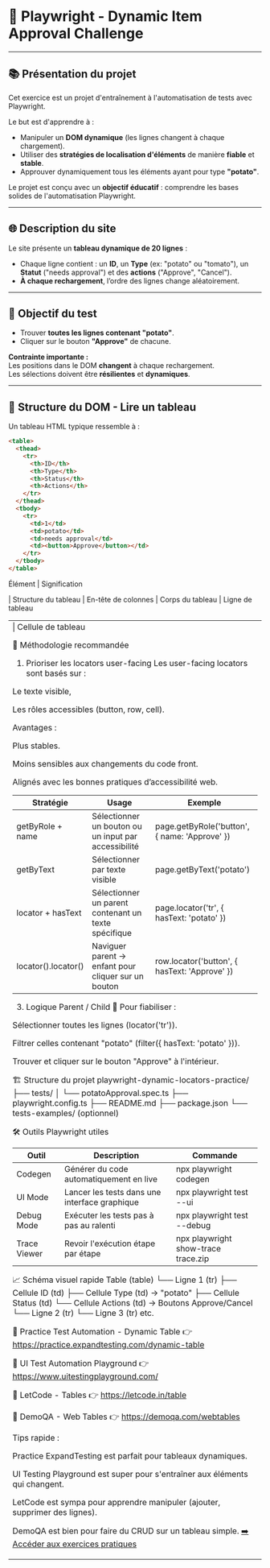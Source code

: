 # 🥔 Playwright - Dynamic Item Approval Challenge

---

## 📚 Présentation du projet

Cet exercice est un projet d'entraînement à l'automatisation de tests avec Playwright.

Le but est d'apprendre à :

- Manipuler un **DOM dynamique** (les lignes changent à chaque chargement).
- Utiliser des **stratégies de localisation d'éléments** de manière **fiable** et **stable**.
- Approuver dynamiquement tous les éléments ayant pour type **"potato"**.

Le projet est conçu avec un **objectif éducatif** : comprendre les bases solides de l'automatisation Playwright.

---

## 🌐 Description du site

Le site présente un **tableau dynamique de 20 lignes** :

- Chaque ligne contient : un **ID**, un **Type** (ex: "potato" ou "tomato"), un **Statut** ("needs approval") et des **actions** ("Approve", "Cancel").
- **À chaque rechargement**, l’ordre des lignes change aléatoirement.

---

## 🎯 Objectif du test

- Trouver **toutes les lignes contenant "potato"**.
- Cliquer sur le bouton **"Approve"** de chacune.

**Contrainte importante :**  
Les positions dans le DOM **changent** à chaque rechargement.  
Les sélections doivent être **résilientes** et **dynamiques**.

---

## 🧩 Structure du DOM - Lire un tableau

Un tableau HTML typique ressemble à :

```html
<table>
  <thead>
    <tr>
      <th>ID</th>
      <th>Type</th>
      <th>Status</th>
      <th>Actions</th>
    </tr>
  </thead>
  <tbody>
    <tr>
      <td>1</td>
      <td>potato</td>
      <td>needs approval</td>
      <td><button>Approve</button></td>
    </tr>
  </tbody>
</table>
```

Élément | Signification

<table> | Structure du tableau
<thead> | En-tête de colonnes
<tbody> | Corps du tableau
<tr>    | Ligne de tableau
<td>    | Cellule de tableau

🧠 Méthodologie recommandée

1. Prioriser les locators user-facing
   Les user-facing locators sont basés sur :

Le texte visible,

Les rôles accessibles (button, row, cell).

Avantages :

Plus stables.

Moins sensibles aux changements du code front.

Alignés avec les bonnes pratiques d’accessibilité web.

| Stratégie           | Usage                                                | Exemple                                       |
| ------------------- | ---------------------------------------------------- | --------------------------------------------- |
| getByRole + name    | Sélectionner un bouton ou un input par accessibilité | page.getByRole('button', { name: 'Approve' }) |
| getByText           | Sélectionner par texte visible                       | page.getByText('potato')                      |
| locator + hasText   | Sélectionner un parent contenant un texte spécifique | page.locator('tr', { hasText: 'potato' })     |
| locator().locator() | Naviguer parent → enfant pour cliquer sur un bouton  | row.locator('button', { hasText: 'Approve' }) |

3. Logique Parent / Child
   🧠 Pour fiabiliser :

Sélectionner toutes les lignes (locator('tr')).

Filtrer celles contenant "potato" (filter({ hasText: 'potato' })).

Trouver et cliquer sur le bouton "Approve" à l'intérieur.

🏗 Structure du projet
playwright-dynamic-locators-practice/
├── tests/
│ └── potatoApproval.spec.ts
├── playwright.config.ts
├── README.md
├── package.json
└── tests-examples/ (optionnel)

🛠 Outils Playwright utiles

| Outil        | Description                                   | Commande                            |
| ------------ | --------------------------------------------- | ----------------------------------- |
| Codegen      | Générer du code automatiquement en live       | npx playwright codegen <URL>        |
| UI Mode      | Lancer les tests dans une interface graphique | npx playwright test --ui            |
| Debug Mode   | Exécuter les tests pas à pas au ralenti       | npx playwright test --debug         |
| Trace Viewer | Revoir l'exécution étape par étape            | npx playwright show-trace trace.zip |

📈 Schéma visuel rapide
Table (table)
└── Ligne 1 (tr)
├── Cellule ID (td)
├── Cellule Type (td) → "potato"
├── Cellule Status (td)
└── Cellule Actions (td) → Boutons Approve/Cancel
└── Ligne 2 (tr)
└── Ligne 3 (tr)
etc.

🔹 Practice Test Automation - Dynamic Table
👉 https://practice.expandtesting.com/dynamic-table

🔹 UI Test Automation Playground
👉 https://www.uitestingplayground.com/

🔹 LetCode - Tables
👉 https://letcode.in/table

🔹 DemoQA - Web Tables
👉 https://demoqa.com/webtables

Tips rapide :

Practice ExpandTesting est parfait pour tableaux dynamiques.

UI Testing Playground est super pour s'entraîner aux éléments qui changent.

LetCode est sympa pour apprendre manipuler (ajouter, supprimer des lignes).

DemoQA est bien pour faire du CRUD sur un tableau simple.
[➡️ Accéder aux exercices pratiques](./exos.md)
